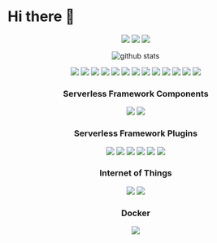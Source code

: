 <h1 align="left">Hi there 👋</h1>

<p align="center">
  <a href= "https://www.linkedin.com/in/fabio-gollinucci/"><img src="https://img.icons8.com/material/48/6A737D/linkedin.png"/></a>
  <a href= "https://twitter.com/daaru_/"><img src="https://img.icons8.com/material/48/6A737D/twitter.png"/></a>
  <a href= "https://fabio.gollinucci.me/"><img src="https://img.icons8.com/material/48/6A737D/website.png"/></a>
</p>

<p align="center">
  <img align="center" src="https://github-readme-stats.vercel.app/api/?username=daaru00&show_icons=true&title_color=24292e&hide_rank=false&hide_title=true&icon_color=6A737D" alt="github stats"/>
</p>

<p align="center">
  <img src="https://img.shields.io/badge/Ask%20me-Everything-1abc9c" />
  <img src="https://img.shields.io/badge/OS-Linux%20Mint-87CF3E" />
  <img src="https://badges.frapsoft.com/os/v1/open-source.png?v=10" />
  <img src="https://img.shields.io/badge/Languages-JavaScript%20%7C%20PHP%20%7C%20GO-E9D44D" />
  <img src="https://img.shields.io/badge/Drinks-Coffee-D09D70" />
  <img src="https://img.shields.io/badge/Cloud%20Provider-AWS-EC912D" />
  <img src="https://img.shields.io/badge/Make-Someone%20smile-389AD5" />
  <img src="https://img.shields.io/badge/Frontend-Vue%20%7C%20Nuxt%20%7C%20Gridsome-3FB27F" />
  <img src="https://img.shields.io/badge/Serverless-Lambda-EE8133" />
  <img src="https://img.shields.io/badge/Badge-Shields.io-000000" />
  <img src="https://img.shields.io/badge/Say-Thanks-F7BED3" />
  <img src="https://img.shields.io/badge/IaaC-Serverless%20Framework%20%7C%20SAM-F6544E" />
  <img src="https://img.shields.io/badge/Test-Mocha%20%7C%20Chai-8D6748" />
</p>

<h3 align="center">Serverless Framework Components</h3>

<p align="center">
  <img src="https://github-readme-stats.vercel.app/api/pin/?username=daaru00&repo=serverless-component-synthetics-canary"/>
  <img src="https://github-readme-stats.vercel.app/api/pin/?username=daaru00&repo=serverless-component-ssm-document"/>
</p>

<h3 align="center">Serverless Framework Plugins</h3>

<p align="center">
  <img src="https://github-readme-stats.vercel.app/api/pin/?username=daaru00&repo=serverless-plugin-greengrass"/>
  <img src="https://github-readme-stats.vercel.app/api/pin/?username=daaru00&repo=serverless-plugin-ssm-document"/>
  <img src="https://github-readme-stats.vercel.app/api/pin/?username=daaru00&repo=serverless-plugin-static-website"/>
  <img src="https://github-readme-stats.vercel.app/api/pin/?username=daaru00&repo=serverless-plugin-microservices"/>
  <img src="https://github-readme-stats.vercel.app/api/pin/?username=daaru00&repo=serverless-plugin-share"/>
  <img src="https://github-readme-stats.vercel.app/api/pin/?username=daaru00&repo=serverless-plugin-dynamodb"/>
</p>

<h3 align="center">Internet of Things</h3>

<p align="center">
  <img src="https://github-readme-stats.vercel.app/api/pin/?username=daaru00&repo=mi-home-extended"/>
  <img src="https://github-readme-stats.vercel.app/api/pin/?username=daaru00&repo=aws-iot-backend"/>
</p>

<h3 align="center">Docker</h3>

<p align="center">
  <img src="https://github-readme-stats.vercel.app/api/pin/?username=daaru00&repo=gitlab-runners-local"/>
</p>

